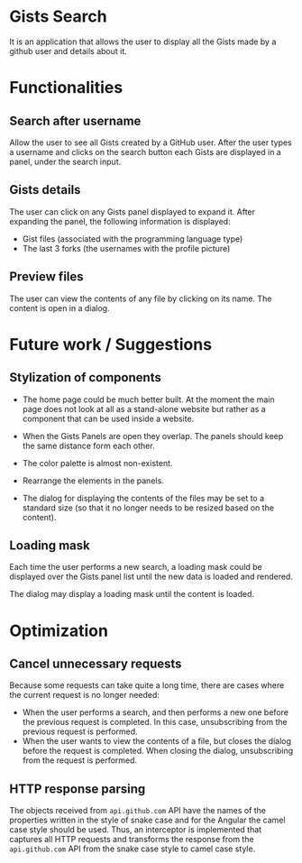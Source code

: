 # Gists Search
It is an application that allows the user to display all the Gists made by a github user and details about it.

# Functionalities

## Search after username

Allow the user to see all Gists created by a GitHub user. After the user types a username and clicks on the search button each Gists are displayed in a panel, under the search input.

## Gists details

The user can click on any Gists panel displayed to expand it. After expanding the panel, the following information is displayed:
- Gist files (associated with the programming language type)
- The last 3 forks (the usernames with the profile picture)

## Preview files

The user can view the contents of any file by clicking on its name. The content is open in a dialog.

# Future work / Suggestions

## Stylization of components
- The home page could be much better built. At the moment the main page does not look at all as a stand-alone website but rather as a component that can be used inside a website.

- When the Gists Panels are open they overlap. The panels should keep the same distance form each other.

- The color palette is almost non-existent.

- Rearrange the elements in the panels.

- The dialog for displaying the contents of the files may be set to a standard size (so that it no longer needs to be resized based on the content).

## Loading mask

Each time the user performs a new search, a loading mask could be displayed over the Gists panel list until the new data is loaded and rendered.

The dialog may display a loading mask until the content is loaded.

# Optimization

## Cancel unnecessary requests
Because some requests can take quite a long time, there are cases where the current request is no longer needed:
- When the user performs a search, and then performs a new one before the previous request is completed. In this case, unsubscribing from the previous request is performed.
- When the user wants to view the contents of a file, but closes the dialog before the request is completed.  When closing the dialog, unsubscribing from the request is performed.

## HTTP response parsing
The objects received from `api.github.com` API have the names of the properties written in the style of snake case and for the Angular the camel case style should be used. Thus, an interceptor is implemented that captures all HTTP requests and transforms the response from the `api.github.com` API from the snake case style to camel case style.